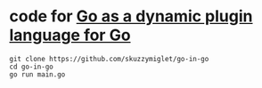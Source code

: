 # code for [Go as a dynamic plugin language for Go](https://skuz.xyz/go-in-go.html)

```
git clone https://github.com/skuzzymiglet/go-in-go
cd go-in-go
go run main.go
```
